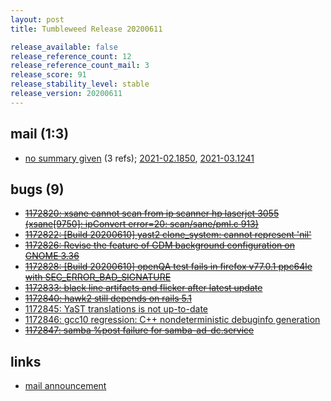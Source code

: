 ```yaml
---
layout: post
title: Tumbleweed Release 20200611

release_available: false
release_reference_count: 12
release_reference_count_mail: 3
release_score: 91
release_stability_level: stable
release_version: 20200611
---
```


## mail (1:3)

- [no summary given](https://github.com/boombatower/tumbleweed-review/issues/10) (3 refs); [2021-02.1850](https://github.com/boombatower/tumbleweed-review/issues/10), [2021-03.1241](https://github.com/boombatower/tumbleweed-review/issues/10)

## bugs (9)

<!--more-->

- ~~[1172820: xsane cannot scan from ip scanner hp laserjet 3055 (xsane\[9750\]: ipConvert error=20: scan/sane/pml.c 913)](https://bugzilla.opensuse.org/show_bug.cgi?id=1172820)~~
- ~~[1172822: \[Build 20200610\] yast2 clone_system: cannot represent 'nil'](https://bugzilla.opensuse.org/show_bug.cgi?id=1172822)~~
- ~~[1172826: Revise the feature of GDM background configuration on GNOME 3.36](https://bugzilla.opensuse.org/show_bug.cgi?id=1172826)~~
- ~~[1172828: \[Build 20200610\] openQA test fails in firefox v77.0.1 ppc64le with SEC_ERROR_BAD_SIGNATURE](https://bugzilla.opensuse.org/show_bug.cgi?id=1172828)~~
- ~~[1172833: black line artifacts and flicker after latest update](https://bugzilla.opensuse.org/show_bug.cgi?id=1172833)~~
- ~~[1172840: hawk2 still depends on rails 5.1](https://bugzilla.opensuse.org/show_bug.cgi?id=1172840)~~
- [1172845: YaST translations is not up-to-date](https://bugzilla.opensuse.org/show_bug.cgi?id=1172845)
- [1172846: gcc10 regression: C++ nondeterministic debuginfo generation](https://bugzilla.opensuse.org/show_bug.cgi?id=1172846)
- ~~[1172847: samba %post failure for samba-ad-dc.service](https://bugzilla.opensuse.org/show_bug.cgi?id=1172847)~~



## links

- [mail announcement](https://github.com/boombatower/tumbleweed-review/issues/10)
